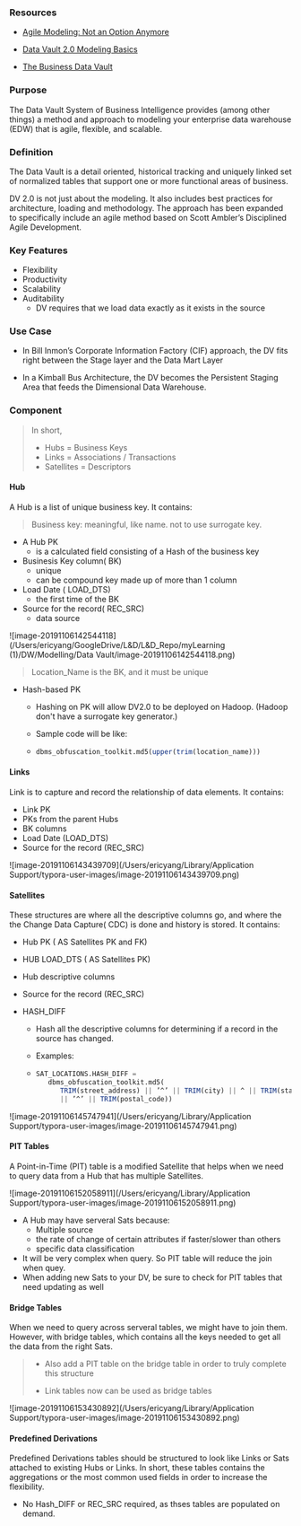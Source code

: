 ### Resources

- [Agile Modeling: Not an Option Anymore](https://www.vertabelo.com/blog/data-vault-series-agile-modeling-not-an-option-anymore/)

- [Data Vault 2.0 Modeling Basics](https://www.vertabelo.com/blog/data-vault-series-data-vault-2-0-modeling-basics/)
- [The Business Data Vault](https://www.vertabelo.com/blog/data-vault-series-the-business-data-vault/)

### Purpose

The Data Vault System of Business Intelligence provides (among other things) a method and approach to modeling your enterprise data warehouse (EDW) that is agile, flexible, and scalable.

### Definition

The Data Vault is a detail oriented, historical tracking and uniquely linked set of normalized tables that support one or more functional areas of business.

DV 2.0 is not just about the modeling. It also includes best practices for architecture, loading and methodology. The approach has been expanded to specifically include an agile method based on Scott Ambler’s Disciplined Agile Development.

### Key Features

- Flexibility
- Productivity
- Scalability
- Auditability
  - DV requires that we load data exactly as it exists in the source

### Use Case

- In Bill Inmon’s Corporate Information Factory (CIF) approach, the DV fits right between the Stage layer and the Data Mart Layer

- In a Kimball Bus Architecture, the DV becomes the Persistent Staging Area that feeds the Dimensional Data Warehouse.

### Component

> In short, 
>
> - Hubs = Business Keys
> - Links = Associations / Transactions
> - Satellites = Descriptors

#### Hub

A Hub is a list of unique business key. It contains:

> Business key: meaningful, like name. not to use surrogate key.

- A Hub PK
  - is a calculated field consisting of a Hash of the business key
- Businesis Key column( BK)
  - unique
  - can be compound key made up of more than 1 column
- Load Date ( LOAD_DTS)
  - the first time of the BK 
- Source for the record( REC_SRC)
  - data source

![image-20191106142544118](/Users/ericyang/GoogleDrive/L&D/L&D_Repo/myLearning (1)/DW/Modelling/Data Vault/image-20191106142544118.png)

> Location_Name is the BK, and it must be unique

- Hash-based PK

  - Hashing on PK will allow DV2.0 to be deployed on Hadoop. (Hadoop don't have a surrogate key generator.)

  - Sample code will be like:

  - ```sql
    dbms_obfuscation_toolkit.md5(upper(trim(location_name)))
    ```

#### Links

Link is to capture and record the relationship of data elements. It contains:

- Link PK
- PKs from the parent Hubs
- BK columns
- Load Date (LOAD_DTS)
- Source for the record (REC_SRC)

![image-20191106143439709](/Users/ericyang/Library/Application Support/typora-user-images/image-20191106143439709.png)



#### Satellites

These structures are where all the descriptive columns go, and where the the Change Data Capture( CDC) is done and history is stored. It contains:

- Hub PK ( AS Satellites PK and FK)

- HUB LOAD_DTS ( AS Satellites PK)

- Hub descriptive columns

- Source for the record (REC_SRC)

- HASH_DIFF

  - Hash all the descriptive columns  for determining if a record in the source has changed.

  - Examples: 

  - ```sql
    SAT_LOCATIONS.HASH_DIFF =
       dbms_obfuscation_toolkit.md5(
          TRIM(street_address) || ’^’ || TRIM(city) || ^ || TRIM(state_province) 
          || ’^’ || TRIM(postal_code))
    ```

![image-20191106145747941](/Users/ericyang/Library/Application Support/typora-user-images/image-20191106145747941.png)

#### PIT Tables

A Point-in-Time (PIT) table is a modified Satellite that helps when we need to query data from a Hub that has multiple Satellites.

![image-20191106152058911](/Users/ericyang/Library/Application Support/typora-user-images/image-20191106152058911.png)

- A Hub may have serveral Sats because:
  - Multiple source
  - the rate of change of certain attributes if faster/slower than others
  - specific data classification
- It will be very complex when query. So PIT table will reduce the join when quey.
- When adding new Sats to your DV, be sure to check for PIT tables that need updating as well

#### Bridge Tables

When we need to query across serveral tables, we might have to join them. However, with bridge tables, which contains all the keys needed to get all the data from the right Sats.

> - Also add a PIT table on the bridge table in order to truly complete this structure
>
> - Link tables now can be used as bridge tables

![image-20191106153430892](/Users/ericyang/Library/Application Support/typora-user-images/image-20191106153430892.png)

#### Predefined Derivations

Predefined Derivations tables should be structured to look like Links or Sats attached to existing Hubs or Links. In short, these tables contains the aggregations or the most common used fields in order to increase the flexibility.

- No Hash_DIFF  or REC_SRC required, as thses tables are populated on demand.